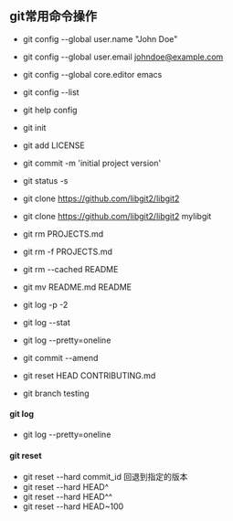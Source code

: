 ## git常用命令操作

- git config --global user.name "John Doe"
- git config --global user.email johndoe@example.com
- git config --global core.editor emacs
- git config --list
- git help config


- git init
- git add LICENSE
- git commit -m 'initial project version'
- git status -s
- git clone https://github.com/libgit2/libgit2
- git clone https://github.com/libgit2/libgit2 mylibgit

- git rm PROJECTS.md
- git rm -f PROJECTS.md
- git rm --cached README
- git mv README.md README

- git log -p -2
- git log --stat
- git log --pretty=oneline

- git commit --amend

- git reset HEAD CONTRIBUTING.md

- git branch testing

#### git log
- git log --pretty=oneline

#### git reset
- git reset --hard commit_id 回退到指定的版本
- git reset --hard HEAD^
- git reset --hard HEAD^^
- git reset --hard HEAD~100
